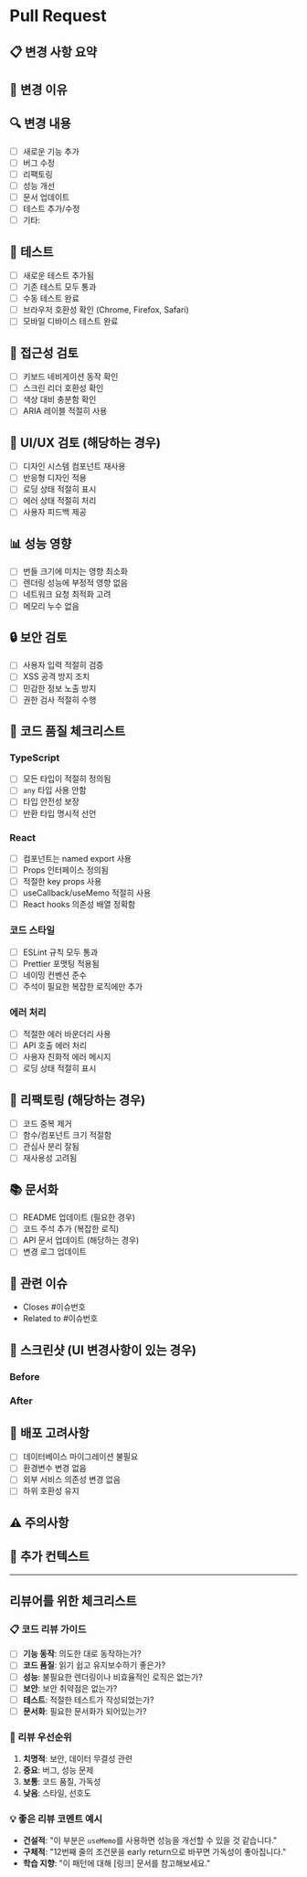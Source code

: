 # Pull Request

## 📋 변경 사항 요약
<!-- 이 PR에서 변경된 내용을 간단히 설명해주세요 -->

## 🎯 변경 이유
<!-- 왜 이런 변경이 필요한지 설명해주세요 -->

## 🔍 변경 내용
<!-- 구체적으로 무엇이 변경되었는지 나열해주세요 -->
- [ ] 새로운 기능 추가
- [ ] 버그 수정
- [ ] 리팩토링
- [ ] 성능 개선
- [ ] 문서 업데이트
- [ ] 테스트 추가/수정
- [ ] 기타: 

## 🧪 테스트
<!-- 테스트 관련 정보를 확인해주세요 -->
- [ ] 새로운 테스트 추가됨
- [ ] 기존 테스트 모두 통과
- [ ] 수동 테스트 완료
- [ ] 브라우저 호환성 확인 (Chrome, Firefox, Safari)
- [ ] 모바일 디바이스 테스트 완료

## 📱 접근성 검토
- [ ] 키보드 네비게이션 동작 확인
- [ ] 스크린 리더 호환성 확인
- [ ] 색상 대비 충분함 확인
- [ ] ARIA 레이블 적절히 사용

## 🎨 UI/UX 검토 (해당하는 경우)
- [ ] 디자인 시스템 컴포넌트 재사용
- [ ] 반응형 디자인 적용
- [ ] 로딩 상태 적절히 표시
- [ ] 에러 상태 적절히 처리
- [ ] 사용자 피드백 제공

## 📊 성능 영향
- [ ] 번들 크기에 미치는 영향 최소화
- [ ] 렌더링 성능에 부정적 영향 없음
- [ ] 네트워크 요청 최적화 고려
- [ ] 메모리 누수 없음

## 🔒 보안 검토
- [ ] 사용자 입력 적절히 검증
- [ ] XSS 공격 방지 조치
- [ ] 민감한 정보 노출 방지
- [ ] 권한 검사 적절히 수행

## 📝 코드 품질 체크리스트

### TypeScript
- [ ] 모든 타입이 적절히 정의됨
- [ ] `any` 타입 사용 안함
- [ ] 타입 안전성 보장
- [ ] 반환 타입 명시적 선언

### React
- [ ] 컴포넌트는 named export 사용
- [ ] Props 인터페이스 정의됨
- [ ] 적절한 key props 사용
- [ ] useCallback/useMemo 적절히 사용
- [ ] React hooks 의존성 배열 정확함

### 코드 스타일
- [ ] ESLint 규칙 모두 통과
- [ ] Prettier 포맷팅 적용됨
- [ ] 네이밍 컨벤션 준수
- [ ] 주석이 필요한 복잡한 로직에만 추가

### 에러 처리
- [ ] 적절한 에러 바운더리 사용
- [ ] API 호출 에러 처리
- [ ] 사용자 친화적 에러 메시지
- [ ] 로딩 상태 적절히 표시

## 🔄 리팩토링 (해당하는 경우)
- [ ] 코드 중복 제거
- [ ] 함수/컴포넌트 크기 적절함
- [ ] 관심사 분리 잘됨
- [ ] 재사용성 고려됨

## 📚 문서화
- [ ] README 업데이트 (필요한 경우)
- [ ] 코드 주석 추가 (복잡한 로직)
- [ ] API 문서 업데이트 (해당하는 경우)
- [ ] 변경 로그 업데이트

## 🔗 관련 이슈
<!-- 관련된 이슈가 있다면 링크해주세요 -->
- Closes #이슈번호
- Related to #이슈번호

## 📸 스크린샷 (UI 변경사항이 있는 경우)
<!-- Before/After 스크린샷을 추가해주세요 -->

### Before
<!-- 변경 전 스크린샷 -->

### After
<!-- 변경 후 스크린샷 -->

## 🚀 배포 고려사항
- [ ] 데이터베이스 마이그레이션 불필요
- [ ] 환경변수 변경 없음
- [ ] 외부 서비스 의존성 변경 없음
- [ ] 하위 호환성 유지

## ⚠️ 주의사항
<!-- 리뷰어가 특별히 주의해서 봐야 할 부분이 있다면 적어주세요 -->

## 💬 추가 컨텍스트
<!-- 리뷰에 도움이 될 추가 정보가 있다면 적어주세요 -->

---

## 리뷰어를 위한 체크리스트

### 📋 코드 리뷰 가이드
- [ ] **기능 동작**: 의도한 대로 동작하는가?
- [ ] **코드 품질**: 읽기 쉽고 유지보수하기 좋은가?
- [ ] **성능**: 불필요한 렌더링이나 비효율적인 로직은 없는가?
- [ ] **보안**: 보안 취약점은 없는가?
- [ ] **테스트**: 적절한 테스트가 작성되었는가?
- [ ] **문서화**: 필요한 문서화가 되어있는가?

### 🎯 리뷰 우선순위
1. **치명적**: 보안, 데이터 무결성 관련
2. **중요**: 버그, 성능 문제
3. **보통**: 코드 품질, 가독성
4. **낮음**: 스타일, 선호도

### 💡 좋은 리뷰 코멘트 예시
- **건설적**: "이 부분은 `useMemo`를 사용하면 성능을 개선할 수 있을 것 같습니다."
- **구체적**: "12번째 줄의 조건문을 early return으로 바꾸면 가독성이 좋아집니다."
- **학습 지향**: "이 패턴에 대해 [링크] 문서를 참고해보세요."